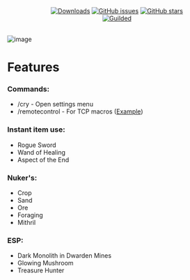 <div align="center">
    <a href="https://github.com/Nekiplay/Hypixel-Cry/releases"><img src="https://img.shields.io/github/downloads/Nekiplay/Hypixel-Cry/total" alt="Downloads"/></a>
	<a href="https://GitHub.com/Nekiplay/Hypixel-Cry/issues/"><img src="https://img.shields.io/github/issues/Nekiplay/Hypixel-Cry" alt="GitHub issues"/></a>
	<a href="https://github.com/Nekiplay/Hypixel-Cry/stargazers"><img src="https://badgen.net/github/stars/Nekiplay/Hypixel-Cry" alt="GitHub stars"/></a>
	<br>
  	<a href="https://www.guilded.gg/i/27dAlJKk"><img src="https://img.shields.io/badge/suport/help-guilded-brightgreen" alt="Guilded"/></a>
	<br/><br/>
</div>

![image](https://user-images.githubusercontent.com/35975332/220020555-ac0d6d83-8312-4faf-a37a-e18200e51a62.png)

# Features
### Commands:
- /cry - Open settings menu
- /remotecontrol - For TCP macros ([Example](https://github.com/Nekiplay/Hypixel-Cry-Macro-Client-Example))
### Instant item use:
- Rogue Sword
- Wand of Healing
- Aspect of the End

### Nuker's:
- Crop
- Sand
- Ore
- Foraging
- Mithril

### ESP:
- Dark Monolith in Dwarden Mines
- Glowing Mushroom
- Treasure Hunter
